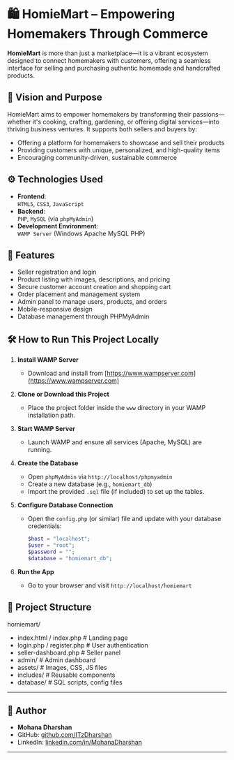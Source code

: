 # 🛍️ HomieMart – Empowering Homemakers Through Commerce

**HomieMart** is more than just a marketplace—it is a vibrant ecosystem designed to connect homemakers with customers, offering a seamless interface for selling and purchasing authentic homemade and handcrafted products.

## 🌟 Vision and Purpose

HomieMart aims to empower homemakers by transforming their passions—whether it's cooking, crafting, gardening, or offering digital services—into thriving business ventures. It supports both sellers and buyers by:

- Offering a platform for homemakers to showcase and sell their products
- Providing customers with unique, personalized, and high-quality items
- Encouraging community-driven, sustainable commerce

## ⚙️ Technologies Used

- **Frontend**:  
  `HTML5`, `CSS3`, `JavaScript`  
- **Backend**:  
  `PHP`, `MySQL` (via `phpMyAdmin`)
- **Development Environment**:  
  `WAMP Server` (Windows Apache MySQL PHP)

## 🧩 Features

- Seller registration and login
- Product listing with images, descriptions, and pricing
- Secure customer account creation and shopping cart
- Order placement and management system
- Admin panel to manage users, products, and orders
- Mobile-responsive design
- Database management through PHPMyAdmin

## 🛠️ How to Run This Project Locally

1. **Install WAMP Server**
   - Download and install from [https://www.wampserver.com](https://www.wampserver.com)

2. **Clone or Download this Project**
   - Place the project folder inside the `www` directory in your WAMP installation path.

3. **Start WAMP Server**
   - Launch WAMP and ensure all services (Apache, MySQL) are running.

4. **Create the Database**
   - Open `phpMyAdmin` via `http://localhost/phpmyadmin`
   - Create a new database (e.g., `homiemart_db`)
   - Import the provided `.sql` file (if included) to set up the tables.

5. **Configure Database Connection**
   - Open the `config.php` (or similar) file and update with your database credentials:
     ```php
     $host = "localhost";
     $user = "root";
     $password = "";
     $database = "homiemart_db";
     ```

6. **Run the App**
   - Go to your browser and visit `http://localhost/homiemart`

## 📁 Project Structure

homiemart/
- index.html / index.php # Landing page
- login.php / register.php # User authentication
- seller-dashboard.php # Seller panel
- admin/ # Admin dashboard
- assets/ # Images, CSS, JS files
- includes/ # Reusable components
- database/ # SQL scripts, config files

---

## 🤝 Author

- **Mohana Dharshan**
- GitHub: [github.com/ITzDharshan]([https://github.com/yourusername](https://github.com/ITzDharshan))
- LinkedIn: [linkedin.com/in/MohanaDharshan](www.linkedin.com/in/mdharshan)

---
